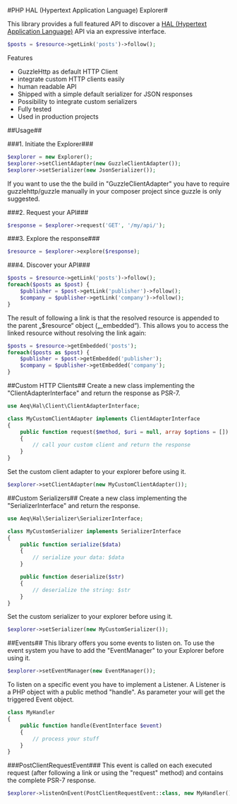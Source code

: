 #PHP HAL (Hypertext Application Language) Explorer#

This library provides a full featured API to discover a [HAL (Hypertext Application Language)](http://stateless.co/hal_specification.html) API via an expressive interface.

```php
$posts = $resource->getLink('posts')->follow();
```

Features
* GuzzleHttp as default HTTP Client
* integrate custom HTTP clients easily
* human readable API
* Shipped with a simple default serializer for JSON responses
* Possibility to integrate custom serializers
* Fully tested
* Used in production projects

##Usage##

###1. Initiate the Explorer###
```php
$explorer = new Explorer();
$explorer->setClientAdapter(new GuzzleClientAdapter());
$explorer->setSerializer(new JsonSerializer());
```
If you want to use the the build in "GuzzleClientAdapter" you have to require guzzlehttp/guzzle manually in your composer project since guzzle is only suggested.

###2. Request your API###
```php
$response = $explorer->request('GET', '/my/api/');
```

###3. Explore the response###
```php
$resource = $explorer->explore($response);
```

###4. Discover your API###
```php
$posts = $resource->getLink('posts')->follow();
foreach($posts as $post) {
    $publisher = $post->getLink('publisher')->follow();
    $company = $publisher->getLink('company')->follow();
}
```
The result of following a link is that the resolved resource is appended to the parent „$resource“ object („_embedded“).
This allows you to access the linked resource without resolving the link again:
```php
$posts = $resource->getEmbedded('posts');
foreach($posts as $post) {
    $publisher = $post->getEmbedded('publisher');
    $company = $publisher->getEmbedded('company');
}
```

##Custom HTTP Clients##
Create a new class implementing the "ClientAdapterInterface" and return the response as PSR-7.
```php
use Aeq\Hal\Client\ClientAdapterInterface;

class MyCustomClientAdapter implements ClientAdapterInterface
{
    public function request($method, $uri = null, array $options = [])
    {
        // call your custom client and return the response
    }
}

```

Set the custom client adapter to your explorer before using it.

```php
$explorer->setClientAdapter(new MyCustomClientAdapter());
```

##Custom Serializers##
Create a new class implementing the "SerializerInterface" and return the response.
```php
use Aeq\Hal\Serializer\SerializerInterface;

class MyCustomSerializer implements SerializerInterface
{
    public function serialize($data)
    {
        // serialize your data: $data
    }

    public function deserialize($str)
    {
        // deserialize the string: $str
    }
}
```

Set the custom serializer to your explorer before using it.

```php
$explorer->setSerializer(new MyCustomSerializer());
```
##Events##
This library offers you some events to listen on. To use the event system you have to add the "EventManager" to your Explorer before using it.
```php
$explorer->setEventManager(new EventManager());
```

To listen on a specific event you have to implement a Listener. A Listener is a PHP object with a public method "handle".
As parameter your will get the triggered Event object.

```php
class MyHandler
{
    public function handle(EventInterface $event)
    {
        // process your stuff
    }
}
```
###PostClientRequestEvent###
This event is called on each executed request (after following a link or using the "request" method) and contains the complete PSR-7 response.
```php
$explorer->listenOnEvent(PostClientRequestEvent::class, new MyHandler());
```